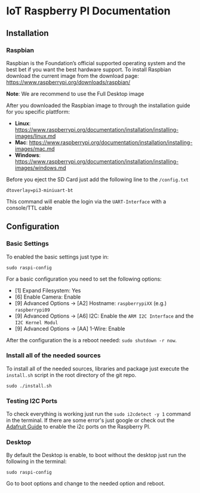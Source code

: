 # IoT Raspberry PI Documentation

## Installation

### Raspbian
Raspbian is the Foundation’s official supported operating system and the best bet if you want the best hardware support.
To install Raspbian download the current image from the download page:
https://www.raspberrypi.org/downloads/raspbian/

**Note**: We are recommend to use the Full Desktop image

After you downloaded the Raspbian image to through the installation guide for you specific plattform:
* **Linux**: https://www.raspberrypi.org/documentation/installation/installing-images/linux.md
* **Mac**: https://www.raspberrypi.org/documentation/installation/installing-images/mac.md
* **Windows**: https://www.raspberrypi.org/documentation/installation/installing-images/windows.md

Before you eject the SD Card just add the following line to the ```/config.txt```
```
dtoverlay=pi3-miniuart-bt
```
This command will enable the login via the ```UART-Interface``` with a console/TTL cable

## Configuration

### Basic Settings
To enabled the basic settings just type in:
```
sudo raspi-config
```

For a basic configuration you need to set the following options:
* [1] Expand Filesystem: Yes
* [6] Enable Camera: Enable
* [9] Advanced Options -> [A2] Hostname: ```raspberrypiXX``` (e.g.) ```raspberrypi09```
* [9] Advanced Options -> [A6] I2C: Enable the ```ARM I2C Interface``` and the ```I2C Kernel Modul```
* [9] Advanced Options -> [AA] 1-Wire: Enable

After the configuration the is a reboot needed: ```sudo shutdown -r now```.

### Install all of the needed sources
To install all of the needed sources, libraries and package just execute the ```install.sh``` script in the root directory of the git repo.
```
sudo ./install.sh
```

### Testing I2C Ports
To check everything is working just run the ```sudo i2cdetect -y 1``` command in the terminal.
If there are some error's just google or check out the [Adafruit Guide](https://learn.adafruit.com/adafruits-raspberry-pi-lesson-4-gpio-setup/configuring-i2c) to enable the i2c ports on the Raspberry PI.


### Desktop
By default the Desktop is enable, to boot without the desktop just run the following in the terminal:
```
sudo raspi-config
```
Go to boot options and change to the needed option and reboot.
